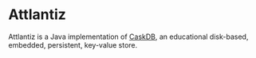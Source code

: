 # Attlantiz

Attlantiz is a Java implementation of [CaskDB](https://github.com/avinassh/py-caskdb), an educational disk-based, embedded, persistent, key-value store.